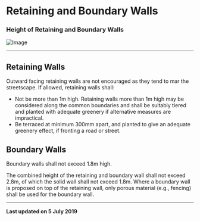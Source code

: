 # Retaining and Boundary Walls

### Height of Retaining and Boundary Walls

![Image](https://www.ura.gov.sg/-/media/Corporate/Guidelines/Development-control/Flats-Condominiums/F14_Retaining_Wall_1m.jpg?h=100%2525&w=100%2525)

---

## Retaining Walls

Outward facing retaining walls are not encouraged as they tend to mar the streetscape. If allowed, retaining walls shall:

- Not be more than 1m high. Retaining walls more than 1m high may be considered along the common boundaries and shall be suitably tiered and planted with adequate greenery if alternative measures are impractical.
- Be terraced at minimum 300mm apart, and planted to give an adequate greenery effect, if fronting a road or street.

## Boundary Walls

Boundary walls shall not exceed 1.8m high.

The combined height of the retaining and boundary wall shall not exceed 2.8m, of which the solid wall shall not exceed 1.8m. Where a boundary wall is proposed on top of the retaining wall, only porous material (e.g., fencing) shall be used for the boundary wall.

---

**Last updated on 5 July 2019**
